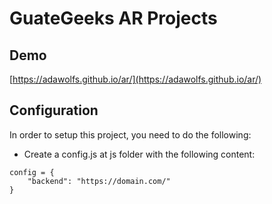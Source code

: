 # GuateGeeks AR Projects

## Demo

[https://adawolfs.github.io/ar/](https://adawolfs.github.io/ar/)

## Configuration

In order to setup this project, you need to do the following:
- Create a config.js at js folder with the following content:

```
config = {
    "backend": "https://domain.com/"
}

```